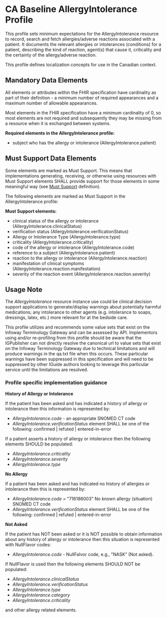 # CA Baseline AllergyIntolerance Profile
This profile sets minimum expectations for the AllergyIntolerance resource to record, search and fetch allergies/adverse reactions associated with a patient. It documents the relevant allergies or intolerances (conditions) for a patient, describing the kind of reaction, agent(s) that cause it, criticality and the certainty of the allergy/adverse reaction.

This profile defines localization concepts for use in the Canadian context.

## Mandatory Data Elements
All elements or attributes within the FHIR specification have cardinality as part of their definition - a minimum number of required appearances and a maximum number of allowable appearances.

Most elements in the FHIR specification have a minimum cardinality of 0, so most elements are not required and subsequently they may be missing from a resource when it is exchanged between systems.

**Required elements in the AllergyIntolerance profile:**
* subject who has the allergy or intolerance (AllergyIntolerance.patient)

## Must Support Data Elements
Some elements are marked as Must Support. This means that implementations generating, receiving, or otherwise using resources with Must Support elements SHALL provide support for those elements in some meaningful way (see [Must Support](https://build.fhir.org/ig/HL7-Canada/ca-baseline/general-guidance.html#cardinality-and-mustsupport-definitions) definition).

The following elements are marked as Must Support in the AllergyIntolerance profile:

**Must Support elements:**
* clinical status of the allergy or intolerance (AllergyIntolerance.clinicalStatus)
* verification status (AllergyIntolerance.verificationStatus)
* Allergy or Intolerance Type (AllergyIntolerance.type)
* criticality (AllergyIntolerance.criticality)
* code of the allergy or intolerance (AllergyIntolerance.code)
* reference to a subject (AllergyIntolerance.patient)
* reaction to the allergy or intolerance (AllergyIntolerance.reaction)
* manifestation of clinical symptoms (AllergyIntolerance.reaction.manifestation)
* severity of the reaction event (AllergyIntolerance.reaction.severity)

## Usage Note
The _AllergyIntolerance_ resource instance use could be clinical decision support applications to generate/display warnings about potentially harmful medications; any intolerance to other agents (e.g. intolerance to soaps, dressings, latex, etc.) more relevant for at the bedside care.

 This profile utilizes and recommends some value sets that exist on the Infoway Terminology Gateway and can be assessed by API. Implementors using and/or re-profiling from this profile should be aware that the IGPublisher can not directly resolve the canonical url to value sets that exist on the Infoway Terminology Gateway due to technical limitations and will produce warnings in the qa.txt file when this occurs. These particular warnings have been suppressed in this specification and will need to be suppressed by other IGuide authors looking to leverage this particular service until the limitations are resolved.

### Profile specific implementation guidance

**History of Allergy or Intolerance**

If the patient has been asked and has indicated a history of allergy or intolerance then this information is represented by:
* _AllergyIntolerance.code_ - an appropriate SNOMED CT code
* _AllergyIntolerance.verificationStatus_ element SHALL be one of the following: confirmed | refuted | entered-in-error

If a patient asserts a history of allergy or intolerance then the following elements SHOULD be populated:
* _AllergyIntolerance.criticality_
* _AllergyIntolerance.severity_
* _AllergyIntolerance.type_


**No Allergy**

If a patient has been asked and has indicated no history of allergies or intolerance then this is represented by:
* _AllergyIntolerance.code_ = "716186003" No known allergy (situation) SNOMED CT code
* _AllergyIntolerance.verificationStatus_ element SHALL be one of the following: confirmed | refuted | entered-in-error


**Not Asked**

If the patient has NOT been asked or it is NOT possible to obtain information about any history of allergy or intolerance then this situation is represented with NullFlavor codes:
* _AllergyIntolerance.code_ - NullFalvor code, e.g., "NASK" (Not asked).

If NullFlavor is used then the following elements SHOULD NOT be populated:
* _AllergyIntolerance.clinicalStatus_
* _AllergyIntolerance.verificationStatus_
* _AllergyIntolerance.type_
* _AllergyIntolerance.category_
* _AllergyIntolerance.criticality_

and other allergy related elements.
